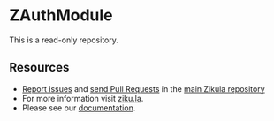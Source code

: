 ZAuthModule
===========

This is a read-only repository.

Resources
---------

  * [Report issues](https://github.com/zikula/core/issues) and
    [send Pull Requests](https://github.com/zikula/core/pulls)
    in the [main Zikula repository](https://github.com/zikula/core)
  * For more information visit [ziku.la](https://ziku.la/).
  * Please see our [documentation](https://docs.ziku.la).

